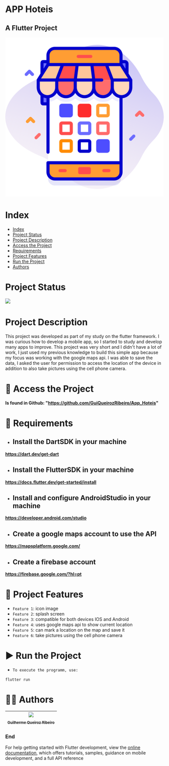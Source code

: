 APP Hoteis
==========
## A Flutter Project

<p float="middle">
  <img src="assets/icons/icon.png"/>
</p>

# Index

* [Index](#index)
* [Project Status](#project-status)
* [Project Description](#project-description)
* [Access the Project](#-access-the-project)
* [Requirements](#-requirements)
* [Project Features](#-project-features)
* [Run the Project](#-run-the-project)
* [Authors](#-authors)

# Project Status

![](https://img.shields.io/badge/state-success-brightgreen/github/deployments/:user/:repo/:environment)

# Project Description

This project was developed as part of my study on the flutter framework. I was curious how to develop a mobile app, so I started to study and develop many apps to improve. This project was very short and I didn't have a lot of work, I just used my previous knowledge to build this simple app because my focus was working with the google maps api. I was able to save the data, I asked the user for permission to access the location of the device in addition to also take pictures using the cell phone camera.

# 📁 Access the Project

**Is found in Github: "https://github.com/GuiQueirozRibeiro/App_Hoteis"**

# 📝 Requirements

- ## Install the DartSDK in your machine

**https://dart.dev/get-dart**

- ## Install the FlutterSDK in your machine

**https://docs.flutter.dev/get-started/install**
 
- ## Install and configure AndroidStudio in your machine

**https://developer.android.com/studio**
 
- ## Create a google maps account to use the API

**https://mapsplatform.google.com/**

- ## Create a firebase account

**https://firebase.google.com/?hl=pt**

# 🔨 Project Features

- `Feature 1`: icon image
- `Feature 2`: splash screen
- `Feature 3`: compatible for both devices IOS and Android
- `Feature 4`: uses google maps api to show current location
- `Feature 5`: can mark a location on the map and save it
- `Feature 6`: take pictures using the cell phone camera

# ▶ Run the Project

- `To execute the programm, use:`

```console
flutter run
```

# 👨‍💻 Authors

| [<img src="https://avatars.githubusercontent.com/u/70274921?s=400&u=c1688d6fcd13223bfe1093c6d16b3b6b646545fe&v=4" width=115><br><sub>Guilherme Queiroz Ribeiro</sub>](https://github.com/GuiQueirozRibeiro)
| :---: |

### End

For help getting started with Flutter development, view the
[online documentation](https://docs.flutter.dev/), which offers tutorials,
samples, guidance on mobile development, and a full API reference
